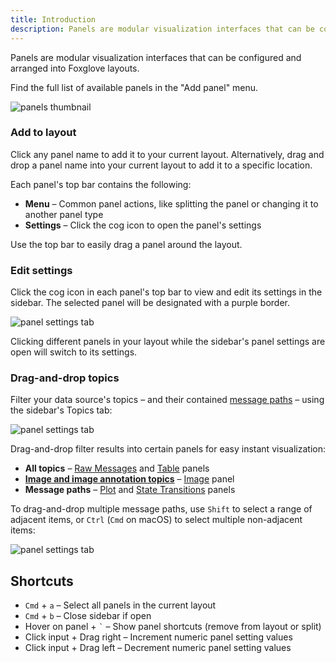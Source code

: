```yaml
---
title: Introduction
description: Panels are modular visualization interfaces that can be configured and arranged into Foxglove layouts.
---
```


Panels are modular visualization interfaces that can be configured and arranged into Foxglove layouts.

Find the full list of available panels in the "Add panel" menu.

![panels thumbnail](/img/docs/visualization/panels/thumbnail.png)

### Add to layout

Click any panel name to add it to your current layout. Alternatively, drag and drop a panel name into your current layout to add it to a specific location.

Each panel's top bar contains the following:

- **Menu** – Common panel actions, like splitting the panel or changing it to another panel type
- **Settings** – Click the cog icon to open the panel's settings

Use the top bar to easily drag a panel around the layout.

### Edit settings

Click the cog icon in each panel's top bar to view and edit its settings in the sidebar. The selected panel will be designated with a purple border.

![panel settings tab](/img/docs/visualization/panels/settings-tab.png)

Clicking different panels in your layout while the sidebar's panel settings are open will switch to its settings.

### Drag-and-drop topics

Filter your data source's topics – and their contained [message paths](../message-path-syntax) – using the sidebar's Topics tab:


![panel settings tab](/img/docs/visualization/panels/filter-topics.png)

Drag-and-drop filter results into certain panels for easy instant visualization:

- **All topics** – [Raw Messages](./raw-messages) and [Table](./table) panels
- **[Image and image annotation topics](./image#message-schemas)** – [Image](./image) panel
- **Message paths** – [Plot](./plot) and [State Transitions](./state-transitions) panels

To drag-and-drop multiple message paths, use `Shift` to select a range of adjacent items, or `Ctrl` (`Cmd` on macOS) to select multiple non-adjacent items:

![panel settings tab](/img/docs/visualization/panels/multi-drag-and-drop.png)

## Shortcuts

- `Cmd` + `a` – Select all panels in the current layout
- `Cmd` + `b` – Close sidebar if open
- Hover on panel + `` ` `` – Show panel shortcuts (remove from layout or split)
- Click input + Drag right – Increment numeric panel setting values
- Click input + Drag left – Decrement numeric panel setting values
